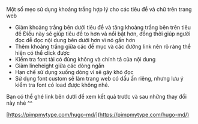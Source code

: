 Một số mẹo sử dụng khoảng trắng hợp lý cho các tiêu đề và chữ trên trang web

-   Giảm khoảng trắng bên dưới tiêu đề và tăng khoảng trắng bên trên tiêu đề Điều này sẽ giúp tiêu đề to hơn và nổi bật hơn, đồng thời giúp người đọc dễ đọc nội dung bên dưới hơn vì nó gần hơn
-   Thêm khoảng trắng giữa các đề mục và các đường link nên rõ ràng thể hiện có thể click được
-   Kiểm tra font tải có đúng không và chính tả của nội dung
-   Giảm lineheight giữa các dòng ngắn
-   Hạn chế sử dụng xuống dòng vì sẽ gây khó đọc
-   Sử dụng font custom sẽ làm trang web có dấu ấn riêng, nhưng lưu ý kiểm tra font có load được không nhé.

Bạn có thể ghé link bên dưới để xem kết quả trước và sau những thay đổi này nhé ^^

[](https://pimpmytype.com/hugo-md/)[https://pimpmytype.com/hugo-md/](https://pimpmytype.com/hugo-md/)